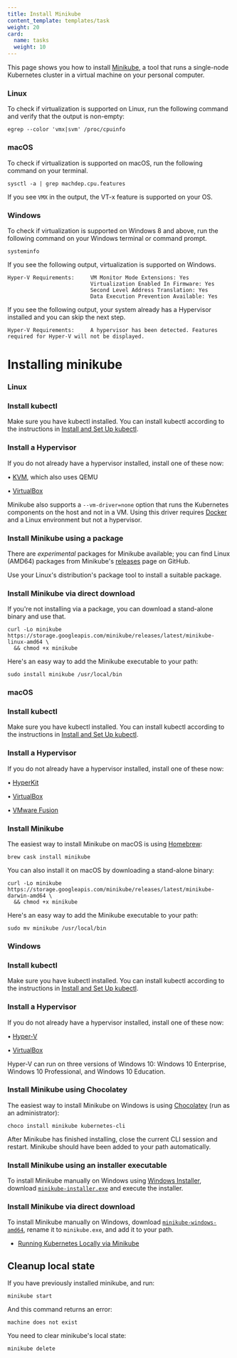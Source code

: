 ```yaml
---
title: Install Minikube
content_template: templates/task
weight: 20
card:
  name: tasks
  weight: 10
---
```


This page shows you how to install [Minikube](/docs/tutorials/hello-minikube), a tool that runs a single-node Kubernetes cluster in a virtual machine on your personal computer.

### Linux

To check if virtualization is supported on Linux, run the following command and verify that the output is non-empty:

```shell
egrep --color 'vmx|svm' /proc/cpuinfo
```

### macOS

To check if virtualization is supported on macOS, run the following command on your terminal.

```
sysctl -a | grep machdep.cpu.features
```

If you see `VMX` in the output, the VT-x feature is supported on your OS.

### Windows

To check if virtualization is supported on Windows 8 and above, run the following command on your Windows terminal or command prompt.

```
systeminfo
```

If you see the following output, virtualization is supported on Windows.

```
Hyper-V Requirements:     VM Monitor Mode Extensions: Yes
                          Virtualization Enabled In Firmware: Yes
                          Second Level Address Translation: Yes
                          Data Execution Prevention Available: Yes
```

If you see the following output, your system already has a Hypervisor installed and you can skip the next step.

```
Hyper-V Requirements:     A hypervisor has been detected. Features required for Hyper-V will not be displayed.
```

# Installing minikube

### Linux

### Install kubectl

Make sure you have kubectl installed. You can install kubectl according to the instructions in [Install and Set Up kubectl](/docs/tasks/tools/install-kubectl/#install-kubectl-on-linux).

### Install a Hypervisor

If you do not already have a hypervisor installed, install one of these now:

• [KVM](https://www.linux-kvm.org/), which also uses QEMU

• [VirtualBox](https://www.virtualbox.org/wiki/Downloads)

Minikube also supports a `--vm-driver=none` option that runs the Kubernetes components on the host and not in a VM. Using this driver requires [Docker](https://www.docker.com/products/docker-desktop) and a Linux environment but not a hypervisor.

### Install Minikube using a package

There are _experimental_ packages for Minikube available; you can find Linux (AMD64) packages
from Minikube's [releases](https://github.com/kubernetes/minikube/releases) page on GitHub.

Use your Linux's distribution's package tool to install a suitable package.

### Install Minikube via direct download

If you're not installing via a package, you can download a stand-alone
binary and use that.

```shell
curl -Lo minikube https://storage.googleapis.com/minikube/releases/latest/minikube-linux-amd64 \
  && chmod +x minikube
```

Here's an easy way to add the Minikube executable to your path:

```shell
sudo install minikube /usr/local/bin
```

### macOS

### Install kubectl

Make sure you have kubectl installed. You can install kubectl according to the instructions in [Install and Set Up kubectl](/docs/tasks/tools/install-kubectl/#install-kubectl-on-macos).

### Install a Hypervisor

If you do not already have a hypervisor installed, install one of these now:

• [HyperKit](https://github.com/moby/hyperkit)

• [VirtualBox](https://www.virtualbox.org/wiki/Downloads)

• [VMware Fusion](https://www.vmware.com/products/fusion)

### Install Minikube

The easiest way to install Minikube on macOS is using [Homebrew](https://brew.sh):

```shell
brew cask install minikube
```

You can also install it on macOS by downloading a stand-alone binary:

```shell
curl -Lo minikube https://storage.googleapis.com/minikube/releases/latest/minikube-darwin-amd64 \
  && chmod +x minikube
```

Here's an easy way to add the Minikube executable to your path:

```shell
sudo mv minikube /usr/local/bin
```

### Windows

### Install kubectl

Make sure you have kubectl installed. You can install kubectl according to the instructions in [Install and Set Up kubectl](/docs/tasks/tools/install-kubectl/#install-kubectl-on-windows).

### Install a Hypervisor

If you do not already have a hypervisor installed, install one of these now:

• [Hyper-V](https://msdn.microsoft.com/en-us/virtualization/hyperv_on_windows/quick_start/walkthrough_install)

• [VirtualBox](https://www.virtualbox.org/wiki/Downloads)

Hyper-V can run on three versions of Windows 10: Windows 10 Enterprise, Windows 10 Professional, and Windows 10 Education.

### Install Minikube using Chocolatey

The easiest way to install Minikube on Windows is using [Chocolatey](https://chocolatey.org/) (run as an administrator):

```shell
choco install minikube kubernetes-cli
```

After Minikube has finished installing, close the current CLI session and restart. Minikube should have been added to your path automatically.

### Install Minikube using an installer executable

To install Minikube manually on Windows using [Windows Installer](https://docs.microsoft.com/en-us/windows/desktop/msi/windows-installer-portal), download [`minikube-installer.exe`](https://github.com/kubernetes/minikube/releases/latest/minikube-installer.exe) and execute the installer.

### Install Minikube via direct download

To install Minikube manually on Windows, download [`minikube-windows-amd64`](https://github.com/kubernetes/minikube/releases/latest), rename it to `minikube.exe`, and add it to your path.

- [Running Kubernetes Locally via Minikube](https://github.com/Ubidy/Ubidy_Playbook/blob/master/docs/Kubernetes/tools/running-kubernetes-locally-via-minikube.md)

## Cleanup local state

If you have previously installed minikube, and run:

```shell
minikube start
```

And this command returns an error:

```shell
machine does not exist
```

You need to clear minikube's local state:

```shell
minikube delete
```
